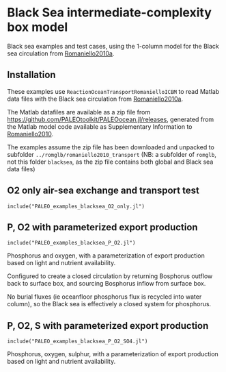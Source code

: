 # Black Sea intermediate-complexity box model

Black sea examples and test cases,
using the 1-column model for the Black sea circulation from
[Romaniello2010a](@cite).

## Installation

These examples use `ReactionOceanTransportRomanielloICBM` to read Matlab data files with the
Black sea circulation from [Romaniello2010a](@cite).

The Matlab datafiles are available as a zip file from <https://github.com/PALEOtoolkit/PALEOocean.jl/releases>,
generated from the Matlab model code available as Supplementary Information to [Romaniello2010](@cite).

The examples assume the zip file has been downloaded and unpacked to subfolder `../romglb/romaniello2010_transport`
(NB: a subfolder of `romglb`, not this folder `blacksea`, as the zip file contains both global and Black sea data files)

## O2 only air-sea exchange and transport test

    include("PALEO_examples_blacksea_O2_only.jl")

## P, O2 with parameterized export production

    include("PALEO_examples_blacksea_P_O2.jl")

Phosphorus and oxygen, with a parameterization of export production based on light and nutrient availability.

Configured to create a closed circulation by returning Bosphorus outflow back to surface box, 
and sourcing Bosphorus inflow from surface box.

No burial fluxes (ie oceanfloor phosphorus flux is recycled into water column),
so the Black sea is effectively a closed system for phosphorus.


## P, O2, S with parameterized export production

    include("PALEO_examples_blacksea_P_O2_SO4.jl")

Phosphorus, oxygen, sulphur, with a parameterization of
export production based on light and nutrient availability.

